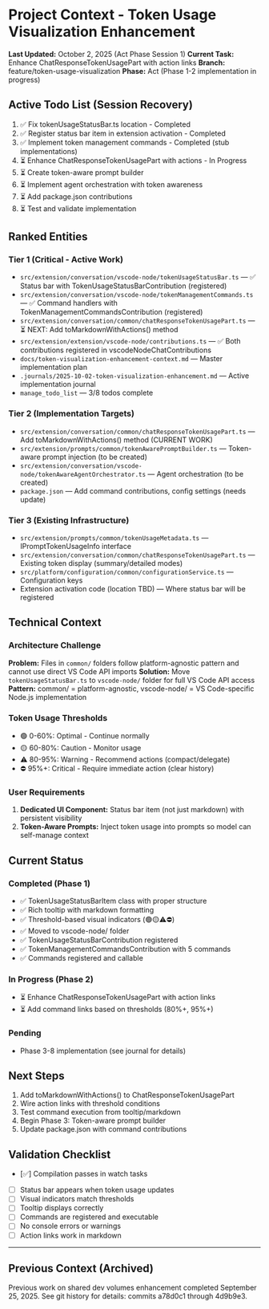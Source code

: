 # Project Context - Token Usage Visualization Enhancement
**Last Updated:** October 2, 2025 (Act Phase Session 1)
**Current Task:** Enhance ChatResponseTokenUsagePart with action links
**Branch:** feature/token-usage-visualization
**Phase:** Act (Phase 1-2 implementation in progress)

## Active Todo List (Session Recovery)
1. ✅ Fix tokenUsageStatusBar.ts location - Completed
2. ✅ Register status bar item in extension activation - Completed
3. ✅ Implement token management commands - Completed (stub implementations)
4. ⏳ Enhance ChatResponseTokenUsagePart with actions - In Progress
5. ⏳ Create token-aware prompt builder
6. ⏳ Implement agent orchestration with token awareness
7. ⏳ Add package.json contributions
8. ⏳ Test and validate implementation

## Ranked Entities

### Tier 1 (Critical - Active Work)
- `src/extension/conversation/vscode-node/tokenUsageStatusBar.ts` — ✅ Status bar with TokenUsageStatusBarContribution (registered)
- `src/extension/conversation/vscode-node/tokenManagementCommands.ts` — ✅ Command handlers with TokenManagementCommandsContribution (registered)
- `src/extension/conversation/common/chatResponseTokenUsagePart.ts` — ⏳ NEXT: Add toMarkdownWithActions() method
- `src/extension/extension/vscode-node/contributions.ts` — ✅ Both contributions registered in vscodeNodeChatContributions
- `docs/token-visualization-enhancement-context.md` — Master implementation plan
- `.journals/2025-10-02-token-visualization-enhancement.md` — Active implementation journal
- `manage_todo_list` — 3/8 todos complete

### Tier 2 (Implementation Targets)
- `src/extension/conversation/common/chatResponseTokenUsagePart.ts` — Add toMarkdownWithActions() method (CURRENT WORK)
- `src/extension/prompts/common/tokenAwarePromptBuilder.ts` — Token-aware prompt injection (to be created)
- `src/extension/conversation/vscode-node/tokenAwareAgentOrchestrator.ts` — Agent orchestration (to be created)
- `package.json` — Add command contributions, config settings (needs update)

### Tier 3 (Existing Infrastructure)
- `src/extension/prompts/common/tokenUsageMetadata.ts` — IPromptTokenUsageInfo interface
- `src/extension/conversation/common/chatResponseTokenUsagePart.ts` — Existing token display (summary/detailed modes)
- `src/platform/configuration/common/configurationService.ts` — Configuration keys
- Extension activation code (location TBD) — Where status bar will be registered

## Technical Context

### Architecture Challenge
**Problem:** Files in `common/` folders follow platform-agnostic pattern and cannot use direct VS Code API imports
**Solution:** Move `tokenUsageStatusBar.ts` to `vscode-node/` folder for full VS Code API access
**Pattern:** common/ = platform-agnostic, vscode-node/ = VS Code-specific Node.js implementation

### Token Usage Thresholds
- 🟢 0-60%: Optimal - Continue normally
- 🟡 60-80%: Caution - Monitor usage
- ⚠️ 80-95%: Warning - Recommend actions (compact/delegate)
- ⛔ 95%+: Critical - Require immediate action (clear history)

### User Requirements
1. **Dedicated UI Component:** Status bar item (not just markdown) with persistent visibility
2. **Token-Aware Prompts:** Inject token usage into prompts so model can self-manage context

## Current Status

### Completed (Phase 1)
- ✅ TokenUsageStatusBarItem class with proper structure
- ✅ Rich tooltip with markdown formatting
- ✅ Threshold-based visual indicators (🟢🟡⚠️⛔)
- ✅ Moved to vscode-node/ folder
- ✅ TokenUsageStatusBarContribution registered
- ✅ TokenManagementCommandsContribution with 5 commands
- ✅ Commands registered and callable

### In Progress (Phase 2)
- ⏳ Enhance ChatResponseTokenUsagePart with action links
- ⏳ Add command links based on thresholds (80%+, 95%+)

### Pending
- Phase 3-8 implementation (see journal for details)

## Next Steps
1. Add toMarkdownWithActions() to ChatResponseTokenUsagePart
2. Wire action links with threshold conditions
3. Test command execution from tooltip/markdown
4. Begin Phase 3: Token-aware prompt builder
5. Update package.json with command contributions

## Validation Checklist
- [✅] Compilation passes in watch tasks
- [ ] Status bar appears when token usage updates
- [ ] Visual indicators match thresholds
- [ ] Tooltip displays correctly
- [ ] Commands are registered and executable
- [ ] No console errors or warnings
- [ ] Action links work in markdown

---

## Previous Context (Archived)
Previous work on shared dev volumes enhancement completed September 25, 2025.
See git history for details: commits a78d0c1 through 4d9b9e3.
